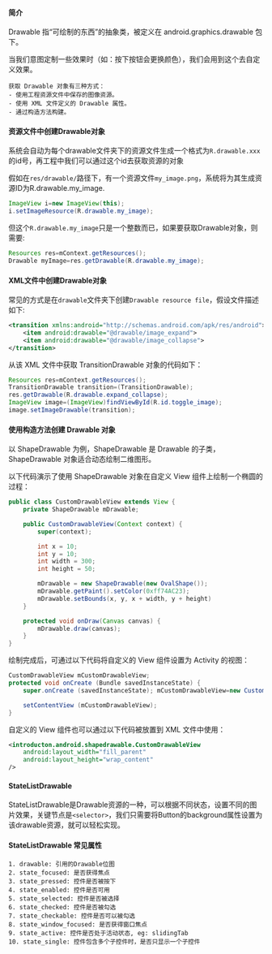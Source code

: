 #### 简介
Drawable 指“可绘制的东西”的抽象类，被定义在 android.graphics.drawable 包下。

当我们意图定制一些效果时（如：按下按钮会更换颜色），我们会用到这个去自定义效果。

```text
获取 Drawable 对象有三种方式：
- 使用工程资源文件中保存的图像资源。
- 使用 XML 文件定义的 Drawable 属性。
- 通过构造方法构建。
```

#### 资源文件中创建Drawable对象
系统会自动为每个drawable文件夹下的资源文件生成一个格式为`R.drawable.xxx`的id号，再工程中我们可以通过这个id去获取资源的对象

假如在`res/drawable/`路径下，有一个资源文件`my_image.png`，系统将为其生成资源ID为R.drawable.my_image.

```java
ImageView i=new ImageView(this);
i.setImageResource(R.drawable.my_image);
```

但这个`R.drawable.my_image`只是一个整数而已，如果要获取Drawable对象，则需要:

```java
Resources res=mContext.getResources();
Drawable myImage=res.getDrawable(R.drawable.my_image);
```

#### XML文件中创建Drawable对象
常见的方式是在`drawable`文件夹下创建`Drawable resource file`，假设文件描述如下:

```xml
<transition xmlns:android="http://schemas.android.com/apk/res/android">
    <item android:drawable="@drawable/image_expand">
    <item android:drawable="@drawable/image_collapse">
</transition>
```

从该 XML 文件中获取 TransitionDrawable 对象的代码如下：

```java
Resources res=mContext.getResources();
TransitionDrawable transition=(TransitionDrawable);
res.getDrawable(R.drawable.expand_collapse);
ImageView image=(ImageView)findViewById(R.id.toggle_image);
image.setImageDrawable(transition);
```

#### 使用构造方法创建 Drawable 对象
以 ShapeDrawable 为例，ShapeDrawable 是 Drawable 的子类，ShapeDrawable 对象适合动态绘制二维图形。

以下代码演示了使用 ShapeDrawable 对象在自定义 View 组件上绘制一个椭圆的过程：

```java
public class CustomDrawableView extends View {
    private ShapeDrawable mDrawable;

    public CustomDrawableView(Context context) {
        super(context);

        int x = 10;
        int y = 10;
        int width = 300;
        int height = 50;

        mDrawable = new ShapeDrawable(new OvalShape());
        mDrawable.getPaint().setColor(0xff74AC23);
        mDrawable.setBounds(x, y, x + width, y + height)
    }

    protected void onDraw(Canvas canvas) {
        mDrawable.draw(canvas);
    }
}
```

绘制完成后，可通过以下代码将自定义的 View 组件设置为 Activity 的视图：
```java
CustomDrawableView mCustomDrawableView;
protected void onCreate (Bundle savedInstanceState) {
    super.onCreate (savedInstanceState); mCustomDrawableView=new CustomDrawableView (this);

    setContentView (mCustomDrawableView);
}
```

自定义的 View 组件也可以通过以下代码被放置到 XML 文件中使用：
```xml
<introducton.android.shapedrawable.CustomDrawableView
    android:layout_width="fill_parent"
    android:layout_height="wrap_content"
/>
```

#### StateListDrawable
StateListDrawable是Drawable资源的一种，可以根据不同状态，设置不同的图片效果，关键节点是`<selector>`，我们只需要将Button的background属性设置为该drawable资源，就可以轻松实现。

#### StateListDrawable 常见属性
```text
1. drawable: 引用的Drawable位图
2. state_focused: 是否获得焦点
3. state_pressed: 控件是否被按下
4. state_enabled: 控件是否可用
5. state_selected: 控件是否被选择
6. state_checked: 控件是否被勾选
7. state_checkable: 控件是否可以被勾选
8. state_window_focused: 是否获得窗口焦点
9. state_active: 控件是否处于活动状态, eg: slidingTab
10. state_single: 控件包含多个子控件时，是否只显示一个子控件

```